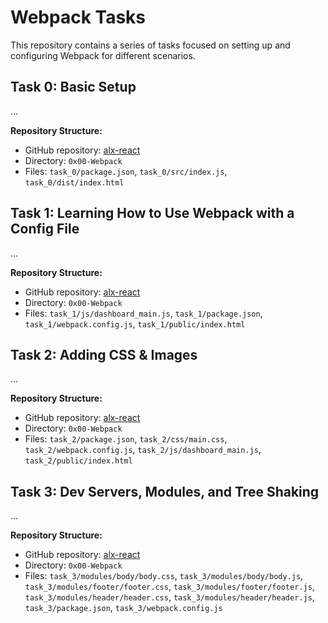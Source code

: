 # Webpack Tasks

This repository contains a series of tasks focused on setting up and configuring Webpack for different scenarios.

## Task 0: Basic Setup

...

**Repository Structure:**
- GitHub repository: [alx-react](https://github.com/KSI5/alx-react)
- Directory: `0x00-Webpack`
- Files: `task_0/package.json`, `task_0/src/index.js`, `task_0/dist/index.html`

## Task 1: Learning How to Use Webpack with a Config File

...

**Repository Structure:**
- GitHub repository: [alx-react](https://github.com/KSI5/alx-react)
- Directory: `0x00-Webpack`
- Files: `task_1/js/dashboard_main.js`, `task_1/package.json`, `task_1/webpack.config.js`, `task_1/public/index.html`

## Task 2: Adding CSS & Images

...

**Repository Structure:**
- GitHub repository: [alx-react](https://github.com/KSI5/alx-react)
- Directory: `0x00-Webpack`
- Files: `task_2/package.json`, `task_2/css/main.css`, `task_2/webpack.config.js`, `task_2/js/dashboard_main.js`, `task_2/public/index.html`

## Task 3: Dev Servers, Modules, and Tree Shaking

...

**Repository Structure:**
- GitHub repository: [alx-react](https://github.com/KSI5/alx-react)
- Directory: `0x00-Webpack`
- Files: `task_3/modules/body/body.css`, `task_3/modules/body/body.js`, `task_3/modules/footer/footer.css`, `task_3/modules/footer/footer.js`, `task_3/modules/header/header.css`, `task_3/modules/header/header.js`, `task_3/package.json`, `task_3/webpack.config.js`


